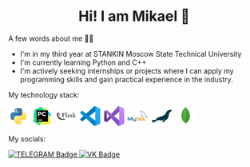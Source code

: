 <h1 align="center">
  Hi! I am Mikael 👋
</h1>

A few words about me :man_technologist:
 - I'm in my third year at STANKIN Moscow State Technical University
 - I'm currently learning Python and C++
 - I'm actively seeking internships or projects where I can apply my programming skills and gain practical experience in the industry.
   
My technology stack:
<div>
  <img src="https://github.com/devicons/devicon/blob/master/icons/python/python-original.svg" title="Python" alt="Python" width="40" height="40"/>&nbsp;
  <img src="https://github.com/devicons/devicon/blob/master/icons/pycharm/pycharm-original.svg" title="Pycharm" alt="Pycharm" width="40" height="40"/>&nbsp;
  <img src="https://github.com/devicons/devicon/blob/master/icons/flask/flask-original-wordmark.svg" title="Flask" alt="Flask" width="40" height="40"/>&nbsp;
  <img src="https://github.com/devicons/devicon/blob/master/icons/vscode/vscode-original.svg" title="VsCode" alt="VsCode" width="40" height="40"/>&nbsp;
  <img src="https://github.com/devicons/devicon/blob/master/icons/visualstudio/visualstudio-original.svg" title="VisualStudio" alt="VisualStudio" width="40" height="40"/>&nbsp;
  <img src="https://github.com/devicons/devicon/blob/master/icons/mysql/mysql-original-wordmark.svg" title="MySQL"  alt="MySQL" width="40" height="40"/>&nbsp;
  <img src="https://github.com/devicons/devicon/blob/master/icons/mariadb/mariadb-original.svg" title="MariaDB" alt="MariaDB" width="40" height="40"/>&nbsp;
  <img src="https://github.com/devicons/devicon/blob/master/icons/mongodb/mongodb-original.svg" title="MongoDB"  alt="MongoDB" width="40" height="40"/>&nbsp;
</div>

My socials:
<div id="badges">
  <a href="https://t.me/mikaelnaz">
    <img src="https://img.shields.io/badge/TELEGRAM-blue?style=for-the-badge&logo=TELEGRAM&logoColor=white" alt="TELEGRAM Badge"/>
  </a>
  <a href="https://vk.com/id105625213">
    <img src="https://img.shields.io/badge/VKONTAKTE-darkblue?style=for-the-badge&logo=VK&logoColor=white" alt="VK Badge"/>
  </a>
</div>
  <img src="https://komarev.com/ghpvc/?username=MikaelNaz&style=flat-square&color=blue" alt=""/>


